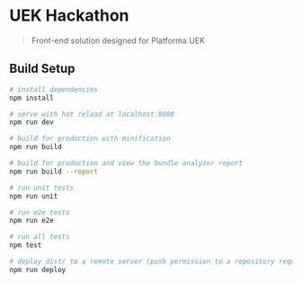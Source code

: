 # UEK Hackathon

> Front-end solution designed for Platforma UEK

## Build Setup

``` bash
# install dependencies
npm install

# serve with hot reload at localhost:8080
npm run dev

# build for production with minification
npm run build

# build for production and view the bundle analyzer report
npm run build --report

# run unit tests
npm run unit

# run e2e tests
npm run e2e

# run all tests
npm test

# deploy dist/ to a remote server (push permission to a repository required)
npm run deploy
```
